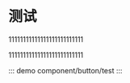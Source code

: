 
# 测试



11111111111111111111111111

<demo path="component/button/test.vue"></demo>

11111111111111111111111111


[//]: # (<demo :demos="{'../../examples/component/button/test'}"></demo>)


::: demo
component/button/test
:::


[//]: # (<read-test></read-test>)
